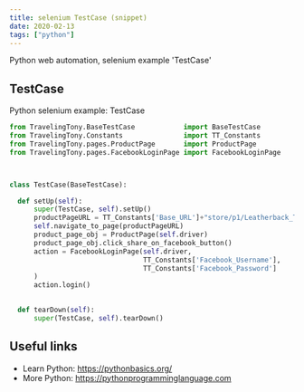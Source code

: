 ```yaml
---
title: selenium TestCase (snippet)
date: 2020-02-13
tags: ["python"]
---
```

Python web automation, selenium example 'TestCase'


## TestCase

Python selenium example: TestCase

```python
from TravelingTony.BaseTestCase            import BaseTestCase
from TravelingTony.Constants               import TT_Constants
from TravelingTony.pages.ProductPage       import ProductPage
from TravelingTony.pages.FacebookLoginPage import FacebookLoginPage



class TestCase(BaseTestCase):

  def setUp(self):
      super(TestCase, self).setUp()
      productPageURL = TT_Constants['Base_URL']+"store/p1/Leatherback_Turtle_Picture.html"
      self.navigate_to_page(productPageURL)
      product_page_obj = ProductPage(self.driver)
      product_page_obj.click_share_on_facebook_button()
      action = FacebookLoginPage(self.driver, 
                                 TT_Constants['Facebook_Username'],
                                 TT_Constants['Facebook_Password']
      )
      action.login()
      

  def tearDown(self):
      super(TestCase, self).tearDown()


```

## Useful links

- Learn Python: https://pythonbasics.org/
- More Python: https://pythonprogramminglanguage.com
